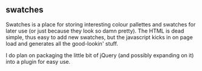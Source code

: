 swatches
--------

Swatches is a place for storing interesting colour pallettes and swatches for later use (or just because they look so damn pretty). The HTML is dead simple, thus easy to add new swatches, but the javascript kicks in on page load and generates all the good-lookin' stuff.

I do plan on packaging the little bit of jQuery (and possibly expanding on it) into a plugin for easy use. 
